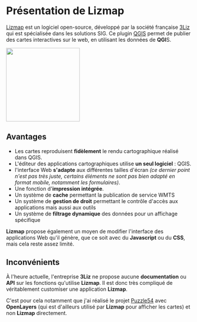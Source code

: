 # Présentation de Lizmap

[Lizmap](https://www.lizmap.com/) est un logiciel open-source, développé par la société française [3Liz](https://www.3liz.com/) qui est spécialisée dans les solutions SIG. 
Ce plugin [QGIS](https://www.qgis.org/) permet de publier des cartes interactives sur le web, en utilisant les données de **QGI**S.

<img style="margin: 0 auto" src="/img/logo-lizmap.png?url" width="200">

## Avantages

- Les cartes reproduisent **fidèlement** le rendu cartographique réalisé dans QGIS.
- L'éditeur des applications cartographiques utilise **un seul logiciel** : QGIS.
- l'interface Web **s'adapte** aux différentes tailles d'écran
*(ce dernier point n'est pas très juste, certains éléments ne sont pas bien adapté en format mobile, notamment les formulaires)*.
- Une fonction d'**impression intégrée**.
- Un système de **cache** permettant la publication de service WMTS
- Un système de **gestion de droit** permettant le contrôle d'accès aux applications mais aussi aux outils
- Un système de **filtrage dynamique** des données pour un affichage spécifique

**Lizmap** propose également un moyen de modifier l'interface des applications Web qu'il génère, que ce soit avec du **Javascript** ou du **CSS**, mais cela reste assez limité.

## Inconvénients

À l'heure actuelle, l'entreprise **3Liz** ne propose aucune **documentation** ou **API** sur les fonctions qu'utilise **Lizmap**.
Il est donc très compliqué de véritablement customiser une application **Lizmap**.

C'est pour cela notamment que j'ai réalisé le projet [Puzzle54](/projects/creations/puzzle54/intro) avec **OpenLayers**
(qui est d'ailleurs utilisé par **Lizmap** pour afficher les cartes) et non **Lizmap** directement.
